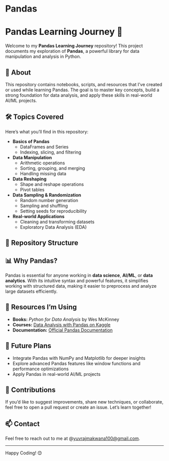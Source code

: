 # Pandas
# Pandas Learning Journey 🚀

Welcome to my **Pandas Learning Journey** repository! This project documents my exploration of **Pandas**, a powerful library for data manipulation and analysis in Python.  

## 📖 About  
This repository contains notebooks, scripts, and resources that I’ve created or used while learning Pandas. The goal is to master key concepts, build a strong foundation for data analysis, and apply these skills in real-world AI/ML projects.  

## 🛠️ Topics Covered  
Here’s what you’ll find in this repository:  
- **Basics of Pandas**  
  - DataFrames and Series  
  - Indexing, slicing, and filtering  
- **Data Manipulation**  
  - Arithmetic operations  
  - Sorting, grouping, and merging  
  - Handling missing data  
- **Data Reshaping**  
  - Shape and reshape operations  
  - Pivot tables  
- **Data Sampling & Randomization**  
  - Random number generation  
  - Sampling and shuffling  
  - Setting seeds for reproducibility  
- **Real-world Applications**  
  - Cleaning and transforming datasets  
  - Exploratory Data Analysis (EDA)  

## 📂 Repository Structure  

## 📊 Why Pandas?  
Pandas is essential for anyone working in **data science**, **AI/ML**, or **data analytics**. With its intuitive syntax and powerful features, it simplifies working with structured data, making it easier to preprocess and analyze large datasets efficiently.  

## 🔗 Resources I’m Using  
- **Books:** *Python for Data Analysis* by Wes McKinney  
- **Courses:** [Data Analysis with Pandas on Kaggle](https://www.kaggle.com/learn/pandas)  
- **Documentation:** [Official Pandas Documentation](https://pandas.pydata.org/)  

## 🌟 Future Plans  
- Integrate Pandas with NumPy and Matplotlib for deeper insights  
- Explore advanced Pandas features like window functions and performance optimizations  
- Apply Pandas in real-world AI/ML projects  

## 🤝 Contributions  
If you’d like to suggest improvements, share new techniques, or collaborate, feel free to open a pull request or create an issue. Let’s learn together!  

## 📫 Contact  
Feel free to reach out to me at @yuvrajmakwana100@gmail.com.  

---

Happy Coding! 😊
